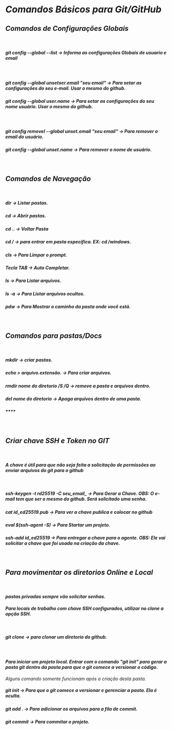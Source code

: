 # **_Comandos Básicos para Git/GitHub_**

## _Comandos de Configurações Globais_
<br/>

##### **git config --global --list** -> Informa as configurações Globais de usuario e email
<br/>

##### **git config --global unsetser.email "seu email"** -> Para setar as configurações do seu e-mail. Usar o mesmo do github.
##### **git config --global user.name** -> Para setar as configurações do seu nome usuário. Usar o mesmo do github.
<br/>

##### **git config removel --global unset.email "seu email"** -> Para remover o email do usuário.
##### **git config --global unset.name** -> Para remover o nome de usuário.
<br/>

## _Comandos de Navegação_
<br/>

##### **dir** -> Listar pastas.
##### **cd** -> Abrir pastas.
##### **cd ..** -> Voltar Pasta
##### **cd /** -> para entrar em pasta especifica. _EX: cd /windows_.
##### **cls** -> Para Limpar o prompt.
##### **Tecla TAB** -> Auto Completar.
##### **ls** -> Para Listar arquivos.
##### **ls -a** -> Para Listar arquivos ocultos.
##### **pdw** -> Para Mostrar o caminho da pasta onde você está.
<br/>

## _Comandos para pastas/Docs_
<br/>

##### **mkdir** -> criar pastas.
##### **echo** > **arquivo.extensão**. -> Para criar arquivos.
##### **rmdir nome do diretorio /S /Q** -> remove a pasta e arquivos dentro.
##### **del nome do diretorio** -> Apaga arquivos dentro de uma pasta.
##### ****
<br/>

## _Criar chave SSH e Token no GIT_
<br/>

#### _A chave é útil para que não seja feita a solicitação de permissões ao enviar arquivos do git para o github_
<br/>

##### **ssh-keygen -t rd25519 -C seu_email_** -> Para Gerar a Chave. _OBS: O e-mail tem que ser o mesmo do github. Será solicitado uma senha._
##### **cat id_ed25519.pub** -> Para ver a chave publica e colocar no github
##### **eval $(ssh-agent -S)** -> Para Startar um projeto.
##### **ssh-add id_ed25519** -> Para entregar a chave para o agente. _OBS: Ele vai solicitar a chave que foi usada na criação da chave_.
<br/>

## _Para movimentar os diretorios Online e Local_
<br/>

#### _pastas privadas sempre vão solicitar senhas._
#### _Para locais de trabalho com chave SSH configurados, utilizar no clone a opção SSH._
<br/>

##### **git clone** -> para clonar um diretorio do github.
<br/>

#### _Para iniciar um projeto local. Entrar com o comando **"git init"** para gerar a pasta git dentro da pasta para que o git comece a versionar o código._
_Alguns comando somente funcionam após a criação desta pasta._
<br/>

##### **git init** -> Para que o git comece a versionar e gerenciar a pasta. Ela é oculta.
##### **git add .** -> Para adicionar os arquivos para a fila de commit.
##### **git commit** -> Para commitar o projeto.

<br/>

